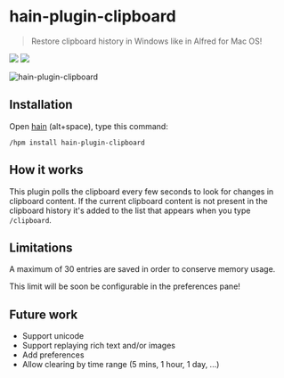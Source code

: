 # hain-plugin-clipboard
> Restore clipboard history in Windows like in Alfred for Mac OS!

![](https://img.shields.io/npm/v/hain-plugin-clipboard.svg) ![](https://img.shields.io/npm/dt/hain-plugin-clipboard.svg)

![hain-plugin-clipboard](https://cloud.githubusercontent.com/assets/1255926/14877209/cbc39750-0d4d-11e6-9a36-de50526ba813.png)

## Installation

Open [hain](https://github.com/appetizermonster/hain) (alt+space), type this command: 
```
/hpm install hain-plugin-clipboard
```

## How it works

This plugin polls the clipboard every few seconds to look for changes in clipboard content.
If the current clipboard content is not present in the clipboard history it's added to the list that appears when you type `/clipboard`.

## Limitations

A maximum of 30 entries are saved in order to conserve memory usage.

This limit will be soon be configurable in the preferences pane!

## Future work

- Support unicode
- Support replaying rich text and/or images
- Add preferences
- Allow clearing by time range (5 mins, 1 hour, 1 day, ...)
